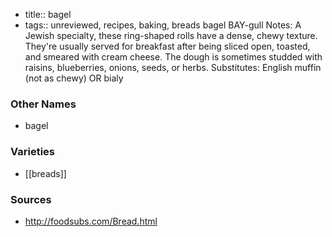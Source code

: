 - title:: bagel
- tags:: unreviewed, recipes, baking, breads
bagel BAY-gull Notes: A Jewish specialty, these ring-shaped rolls have a dense, chewy texture. They're usually served for breakfast after being sliced open, toasted, and smeared with cream cheese. The dough is sometimes studded with raisins, blueberries, onions, seeds, or herbs. Substitutes: English muffin (not as chewy) OR bialy

### Other Names

* bagel

### Varieties

* [[breads]]

### Sources
* http://foodsubs.com/Bread.html
